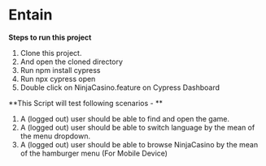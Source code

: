 # Entain

**Steps to run this project**

1) Clone this project.
2) And open the cloned directory
3) Run npm install cypress
4) Run npx cypress open
5) Double click on NinjaCasino.feature on Cypress Dashboard


**This Script will test following scenarios -
**

1) A (logged out) user should be able to find and open the game.
2) A (logged out) user should be able to switch language by the mean of the menu 
   dropdown.
3) A (logged out) user should be able to browse NinjaCasino by the mean of the 
    hamburger menu (For Mobile Device)
